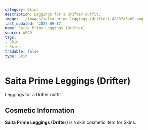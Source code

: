 ```yaml
---
category: Skins
description: Leggings for a Drifter outfit.
image: ../images/saita-prime-leggings-(drifter)-42807a3a02.png
last_updated: '2025-09-17'
name: Saita Prime Leggings (Drifter)
source: WFCD
tags:
- Skin
- Skins
tradable: false
type: Skin
---
```


# Saita Prime Leggings (Drifter)

Leggings for a Drifter outfit.

## Cosmetic Information

**Saita Prime Leggings (Drifter)** is a skin cosmetic item for Skins.


